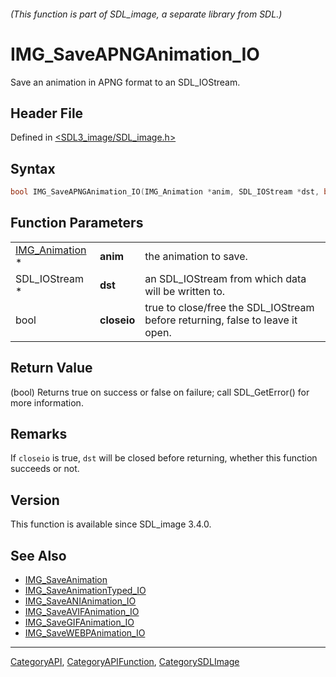 ###### (This function is part of SDL_image, a separate library from SDL.)
# IMG_SaveAPNGAnimation_IO

Save an animation in APNG format to an SDL_IOStream.

## Header File

Defined in [<SDL3_image/SDL_image.h>](https://github.com/libsdl-org/SDL_image/blob/main/include/SDL3_image/SDL_image.h)

## Syntax

```c
bool IMG_SaveAPNGAnimation_IO(IMG_Animation *anim, SDL_IOStream *dst, bool closeio);
```

## Function Parameters

|                                  |             |                                                                               |
| -------------------------------- | ----------- | ----------------------------------------------------------------------------- |
| [IMG_Animation](IMG_Animation) * | **anim**    | the animation to save.                                                        |
| SDL_IOStream *                   | **dst**     | an SDL_IOStream from which data will be written to.                           |
| bool                             | **closeio** | true to close/free the SDL_IOStream before returning, false to leave it open. |

## Return Value

(bool) Returns true on success or false on failure; call SDL_GetError() for
more information.

## Remarks

If `closeio` is true, `dst` will be closed before returning, whether this
function succeeds or not.

## Version

This function is available since SDL_image 3.4.0.

## See Also

- [IMG_SaveAnimation](IMG_SaveAnimation)
- [IMG_SaveAnimationTyped_IO](IMG_SaveAnimationTyped_IO)
- [IMG_SaveANIAnimation_IO](IMG_SaveANIAnimation_IO)
- [IMG_SaveAVIFAnimation_IO](IMG_SaveAVIFAnimation_IO)
- [IMG_SaveGIFAnimation_IO](IMG_SaveGIFAnimation_IO)
- [IMG_SaveWEBPAnimation_IO](IMG_SaveWEBPAnimation_IO)

----
[CategoryAPI](CategoryAPI), [CategoryAPIFunction](CategoryAPIFunction), [CategorySDLImage](CategorySDLImage)

